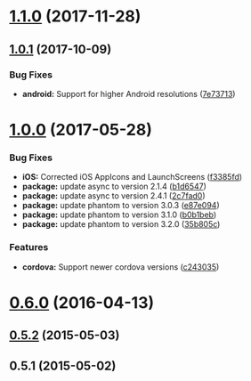 <a name="1.1.0"></a>
# [1.1.0](https://github.com/hypery2k/cordova-media-generator/compare/v1.0.1...v1.1.0) (2017-11-28)



<a name="1.0.1"></a>
## [1.0.1](https://github.com/hypery2k/cordova-media-generator/compare/v1.0.0...v1.0.1) (2017-10-09)


### Bug Fixes

* **android:** Support for higher Android resolutions ([7e73713](https://github.com/hypery2k/cordova-media-generator/commit/7e73713))



<a name="1.0.0"></a>
# [1.0.0](https://github.com/hypery2k/cordova-media-generator/compare/v0.6.0...v1.0.0) (2017-05-28)


### Bug Fixes

* **iOS:** Corrected iOS AppIcons and LaunchScreens ([f3385fd](https://github.com/hypery2k/cordova-media-generator/commit/f3385fd))
* **package:** update async to version 2.1.4 ([b1d6547](https://github.com/hypery2k/cordova-media-generator/commit/b1d6547))
* **package:** update async to version 2.4.1 ([2c7fad0](https://github.com/hypery2k/cordova-media-generator/commit/2c7fad0))
* **package:** update phantom to version 3.0.3 ([e87e094](https://github.com/hypery2k/cordova-media-generator/commit/e87e094))
* **package:** update phantom to version 3.1.0 ([b0b1beb](https://github.com/hypery2k/cordova-media-generator/commit/b0b1beb))
* **package:** update phantom to version 3.2.0 ([35b805c](https://github.com/hypery2k/cordova-media-generator/commit/35b805c))


### Features

* **cordova:** Support newer cordova versions ([c243035](https://github.com/hypery2k/cordova-media-generator/commit/c243035))



<a name="0.6.0"></a>
# [0.6.0](https://github.com/hypery2k/cordova-media-generator/compare/v0.5.2...v0.6.0) (2016-04-13)



<a name="0.5.2"></a>
## [0.5.2](https://github.com/hypery2k/cordova-media-generator/compare/v0.5.1...v0.5.2) (2015-05-03)



<a name="0.5.1"></a>
## 0.5.1 (2015-05-02)



